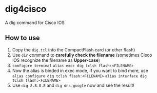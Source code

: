 # dig4cisco
A dig command for Cisco IOS

## How to use

1. Copy the `dig.tcl` into the CompactFlash card (or other flash)
2. Use `dir` command to **carefully check the filename** (sometimes Cisco IOS recognize the filename as **Upper-case**)
3. `configure terminal` `alias exec dig tclsh flash:<FILENAME>`
4. Now the alias is binded in exec mode, if you want to bind more, use `alias configure dig tclsh flash:<FILENAME>` `alias interface dig tclsh flash:<FILENAME>`
5. Use `dig 8.8.8.8` and `dig dns.google` now and see the result!
